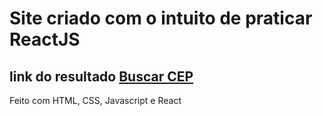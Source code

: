 # Site criado com o intuito de praticar ReactJS

## link do resultado <a href="https://buscacepbrta.netlify.app">Buscar CEP</a>

<p>Feito com HTML, CSS, Javascript e React</p>
